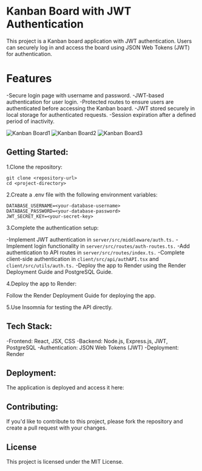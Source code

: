 # Kanban Board with JWT Authentication

This project is a Kanban board application with JWT authentication. Users can securely log in and access the board using JSON Web Tokens (JWT) for authentication.

# Features

-Secure login page with username and password.
-JWT-based authentication for user login.
-Protected routes to ensure users are authenticated before accessing the Kanban board.
-JWT stored securely in local storage for authenticated requests.
-Session expiration after a defined period of inactivity.

![Kanban Board1](https://static.bc-edx.com/coding/software-dev/14-Full-Stack-React/assets/14-00-unauthenticated-page.png)
![Kanban Board2](https://static.bc-edx.com/coding/software-dev/14-Full-Stack-React/assets/14-01-login-page.png)
![Kanban Board3](https://static.bc-edx.com/coding/software-dev/14-Full-Stack-React/assets/14-02-main-page.png)

## Getting Started:

1.Clone the repository:
```
git clone <repository-url>
cd <project-directory>
```
2.Create a .env file with the following environment variables:
```
DATABASE_USERNAME=<your-database-username>
DATABASE_PASSWORD=<your-database-password>
JWT_SECRET_KEY=<your-secret-key>
```
3.Complete the authentication setup:

-Implement JWT authentication in ```server/src/middleware/auth.ts.```
-Implement login functionality in ```server/src/routes/auth-routes.ts.```
-Add authentication to API routes in ```server/src/routes/index.ts.```
-Complete client-side authentication in ```client/src/api/authAPI.tsx``` and ```client/src/utils/auth.ts.```
-Deploy the app to Render using the Render Deployment Guide and PostgreSQL Guide.

4.Deploy the app to Render:

Follow the Render Deployment Guide for deploying the app.

5.Use Insomnia for testing the API directly.


## Tech Stack:

-Frontend: React, JSX, CSS
-Backend: Node.js, Express.js, JWT, PostgreSQL
-Authentication: JSON Web Tokens (JWT)
-Deployment: Render

## Deployment:

The application is deployed and access it here: 

## Contributing:

If you'd like to contribute to this project, please fork the repository and create a pull request with your changes. 

## License
This project is licensed under the MIT License.

